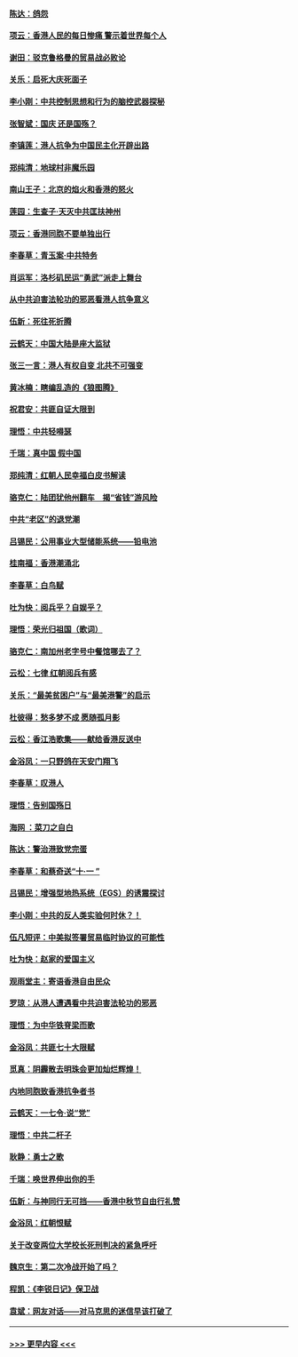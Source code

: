 #### [陈达：鸽怨](../pages/nsc993/n11561879.md?t=10021355) 
#### [项云：香港人民的每日惨痛  警示着世界每个人](../pages/nsc993/n11559273.md?t=10021355) 
#### [谢田：驳克鲁格曼的贸易战必败论](../pages/nsc993/n11555840.md?t=10021355) 
#### [关乐：启死大庆死面子](../pages/nsc993/n11556823.md?t=10021355) 
#### [李小刚：中共控制思想和行为的脑控武器探秘](../pages/nsc993/n11556776.md?t=10021355) 
#### [张智斌：国庆  还是国殇？](../pages/nsc993/n11556617.md?t=10021355) 
#### [李镇莲：港人抗争为中国民主化开辟出路](../pages/nsc993/n11556570.md?t=10021355) 
#### [郑纯清：地球村非魔乐园](../pages/nsc993/n11555415.md?t=10021355) 
#### [南山王子：北京的焰火和香港的怒火](../pages/nsc993/n11555318.md?t=10021355) 
#### [莲园：生查子·天灭中共匡扶神州](../pages/nsc993/n11555302.md?t=10021355) 
#### [项云：香港同胞不要单独出行](../pages/nsc993/n11555276.md?t=10021355) 
#### [李春草：青玉案‧中共特务](../pages/nsc993/n11552356.md?t=10021355) 
#### [肖运军：洛杉矶民运“勇武”派走上舞台](../pages/nsc993/n11551595.md?t=10021355) 
#### [从中共迫害法轮功的邪恶看港人抗争意义](../pages/nsc993/n11540858.md?t=10021355) 
#### [伍新：死往死折腾](../pages/nsc993/n11550174.md?t=10021355) 
#### [云鹤天：中国大陆是座大监狱](../pages/nsc993/n11550155.md?t=10021355) 
#### [张三一言：港人有权自变 北共不可强变](../pages/nsc993/n11550132.md?t=10021355) 
#### [黄冰楠：瞎编乱造的《狼图腾》](../pages/nsc993/n11550082.md?t=10021355) 
#### [祝君安：共匪自证大限到](../pages/nsc993/n11550041.md?t=10021355) 
#### [理悟：中共轻嘚瑟](../pages/nsc993/n11547978.md?t=10021355) 
#### [千瑞：真中国 假中国](../pages/nsc993/n11547865.md?t=10021355) 
#### [郑纯清：红朝人民幸福白皮书解读](../pages/nsc993/n11547499.md?t=10021355) 
#### [骆克仁：陆团犹他州翻车　揭“省钱”游风险](../pages/nsc993/n11546977.md?t=10021355) 
#### [中共“老区”的退党潮](../pages/nsc993/n11545995.md?t=10021355) 
#### [吕锡民：公用事业大型储能系统——铅电池](../pages/nsc993/n11545701.md?t=10021355) 
#### [桂南福：香港潮涌北](../pages/nsc993/n11545682.md?t=10021355) 
#### [李春草：白鸟赋](../pages/nsc993/n11545663.md?t=10021355) 
#### [吐为快：阅兵乎？自娱乎？](../pages/nsc993/n11545625.md?t=10021355) 
#### [理悟：荣光归祖国（歌词）](../pages/nsc993/n11545616.md?t=10021355) 
#### [骆克仁：南加州老字号中餐馆哪去了？](../pages/nsc993/n11545120.md?t=10021355) 
#### [云松：七律 红朝阅兵有感](../pages/nsc993/n11542394.md?t=10021355) 
#### [关乐：“最美贫困户”与“最美港警”的启示](../pages/nsc993/n11542252.md?t=10021355) 
#### [杜彼得：愁多梦不成 愿随孤月影](../pages/nsc993/n11540296.md?t=10021355) 
#### [云松：香江浩歌集——献给香港反送中](../pages/nsc993/n11540149.md?t=10021355) 
#### [金浴凤：一只野鸽在天安门翔飞](../pages/nsc993/n11540280.md?t=10021355) 
#### [李春草：叹港人](../pages/nsc993/n11540119.md?t=10021355) 
#### [理悟：告别国殇日](../pages/nsc993/n11539610.md?t=10021355) 
#### [海网 ：菜刀之自白](../pages/nsc993/n11539597.md?t=10021355) 
#### [陈达：警治港致党完蛋](../pages/nsc993/n11538127.md?t=10021355) 
#### [李春草：和蔡奇送“十·一 ”](../pages/nsc993/n11537810.md?t=10021355) 
#### [吕锡民：增强型地热系统（EGS）的诱震探讨](../pages/nsc993/n11537765.md?t=10021355) 
#### [李小刚：中共的反人类实验何时休？！](../pages/nsc993/n11537669.md?t=10021355) 
#### [伍凡短评：中美拟签署贸易临时协议的可能性](../pages/nsc993/n11536773.md?t=10021355) 
#### [吐为快：赵家的爱国主义](../pages/nsc993/n11536750.md?t=10021355) 
#### [观雨堂主：寄语香港自由民众](../pages/nsc993/n11536735.md?t=10021355) 
#### [罗琼：从港人遭遇看中共迫害法轮功的邪恶](../pages/nsc993/n11507862.md?t=10021355) 
#### [理悟：为中华铁脊梁而歌](../pages/nsc993/n11534458.md?t=10021355) 
#### [金浴凤：共匪七十大限赋](../pages/nsc993/n11534434.md?t=10021355) 
#### [觅真：阴霾散去明珠会更加灿烂辉煌！](../pages/nsc993/n11531858.md?t=10021355) 
#### [内地同胞致香港抗争者书](../pages/nsc993/n11531645.md?t=10021355) 
#### [云鹤天：一七令‧说“党”](../pages/nsc993/n11529099.md?t=10021355) 
#### [理悟：中共二杆子](../pages/nsc993/n11529046.md?t=10021355) 
#### [耿静：勇士之歌](../pages/nsc993/n11527562.md?t=10021355) 
#### [千瑞：唤世界伸出你的手](../pages/nsc993/n11526942.md?t=10021355) 
#### [伍新：与神同行无可挡——香港中秋节自由行礼赞](../pages/nsc993/n11526801.md?t=10021355) 
#### [金浴凤：红朝恨赋](../pages/nsc993/n11524312.md?t=10021355) 
#### [关于改变两位大学校长死刑判决的紧急呼吁](../pages/nsc993/n11524103.md?t=10021355) 
#### [魏京生：第二次冷战开始了吗？](../pages/nsc993/n11524023.md?t=10021355) 
#### [程凯：《李锐日记》保卫战](../pages/nsc993/n11522922.md?t=10021355) 
#### [袁斌：网友对话——对马克思的迷信早该打破了](../pages/nsc993/n11522561.md?t=10021355) 

----
#### [ >>> 更早内容 <<< ](../indexes/nsc993-earlier.md)
